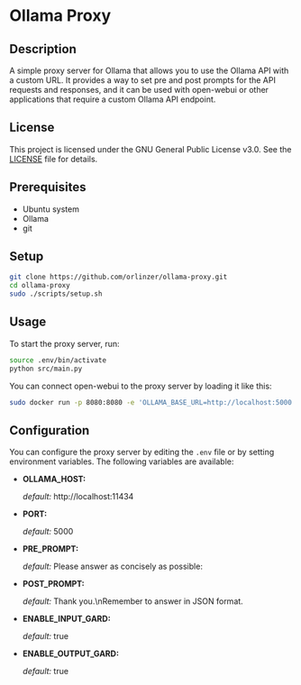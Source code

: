 # Ollama Proxy

## Description

A simple proxy server for Ollama that allows you to use the Ollama API with a custom URL.
It provides a way to set pre and post prompts for the API requests and responses, and it can be used with open-webui or other applications that require a custom Ollama API endpoint.

## License

This project is licensed under the GNU General Public License v3.0. See the [LICENSE](LICENSE) file for details.

## Prerequisites

- Ubuntu system
- Ollama
- git

## Setup

```bash
git clone https://github.com/orlinzer/ollama-proxy.git
cd ollama-proxy
sudo ./scripts/setup.sh
```

## Usage

To start the proxy server, run:

```bash
source .env/bin/activate
python src/main.py
```

You can connect open-webui to the proxy server by loading it like this:

```bash
sudo docker run -p 8080:8080 -e 'OLLAMA_BASE_URL=http://localhost:5000' dyrnq/open-webui
```

## Configuration

You can configure the proxy server by editing the `.env` file or by setting environment variables. The following variables are available:

- **OLLAMA_HOST:**

  _default:_ http://localhost:11434

- **PORT:**

  _default:_ 5000

- **PRE_PROMPT:**

  _default:_ Please answer as concisely as possible:

- **POST_PROMPT:**

  _default:_ Thank you.\nRemember to answer in JSON format.

- **ENABLE_INPUT_GARD:**

  _default:_ true

- **ENABLE_OUTPUT_GARD:**

  _default:_ true
